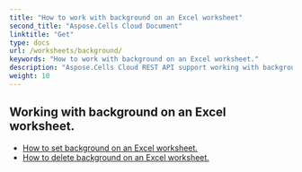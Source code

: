 ```yaml
---
title: "How to work with background on an Excel worksheet"
second_title: "Aspose.Cells Cloud Document"
linktitle: "Get"
type: docs
url: /worksheets/background/
keywords: "How to work with background on an Excel worksheet."
description: "Aspose.Cells Cloud REST API support working with background on an Excel Worksheet. SDK support kinds of development languages. They include Android, C#, Go, Java, NodeJS, Perl, PHP, Python, Ruby, and swift."
weight: 10
---
```


## Working with background on an Excel worksheet.

- [How to set background on an Excel worksheet.](/cells/worksheets/background/add/) 
- [How to delete background on an Excel worksheet.](/cells/worksheets/background/delete/) 



